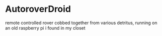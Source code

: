 # AutoroverDroid
remote controlled rover cobbed together from various detritus, running on an old raspberry pi i found in my closet
